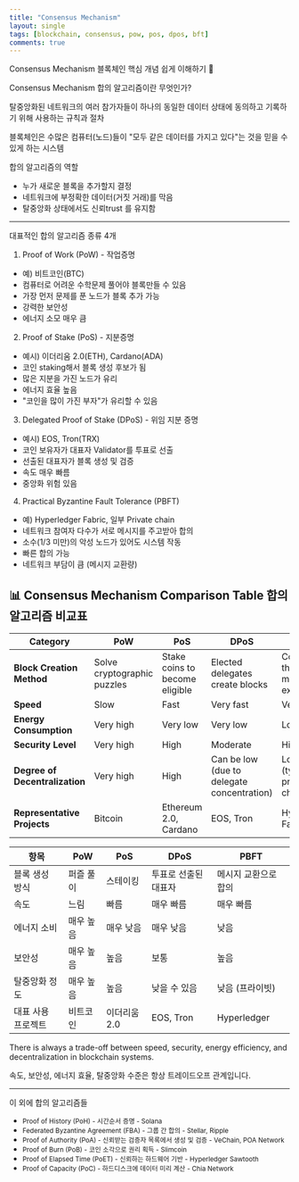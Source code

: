 ```yaml
---
title: "Consensus Mechanism"
layout: single
tags: [blockchain, consensus, pow, pos, dpos, bft]
comments: true
---
```


Consensus Mechanism 블록체인 핵심 개념 쉽게 이해하기 🔗

Consensus Mechanism 합의 알고리즘이란 무엇인가?

탈중앙화된 네트워크의 여러 참가자들이 하나의 동일한 데이터 상태에 동의하고 기록하기 위해 사용하는 규칙과 절차

블록체인은 수많은 컴퓨터(노드)들이 "모두 같은 데이터를 가지고 있다"는 것을 믿을 수 있게 하는 시스템

합의 알고리즘의 역할

- 누가 새로운 블록을 추가할지 결정
- 네트워크에 부정확한 데이터(거짓 거래)를 막음
- 탈중앙화 상태에서도 신뢰trust 를 유지함

---

대표적인 합의 알고리즘 종류 4개

1. Proof of Work (PoW) - 작업증명
  * 예) 비트코인(BTC)
  * 컴퓨터로 어려운 수학문제 풀어야 블록만들 수 있음
  * 가장 먼저 문제를 푼 노드가 블록 추가 가능
  * 강력한 보안성
  * 에너지 소모 매우 큼

2. Proof of Stake (PoS) - 지분증명
  * 예시) 이더리움 2.0(ETH), Cardano(ADA)
  * 코인 staking해서 블록 생성 후보가 됨
  * 많은 지분을 가진 노드가 유리
  * 에너지 효율 높음
  * "코인을 많이 가진 부자"가 유리할 수 있음

3. Delegated Proof of Stake (DPoS) - 위임 지분 증명
  * 예시) EOS, Tron(TRX)
  * 코인 보유자가 대표자 Validator를 투표로 선출
  * 선출된 대표자가 블록 생성 및 검증
  * 속도 매우 빠름
  * 중앙화 위험 있음

4. Practical Byzantine Fault Tolerance (PBFT)
  * 예) Hyperledger Fabric, 일부 Private chain
  * 네트워크 참여자 다수가 서로 메시지를 주고받아 합의
  * 소수(1/3 미만)의 악성 노드가 있어도 시스템 작동
  * 빠른 합의 가능
  * 네트워크 부담이 큼 (메시지 교환량)

## 📊 Consensus Mechanism Comparison Table 합의 알고리즘 비교표

| Category | PoW | PoS | DPoS | PBFT |
|----------|-----|-----|------|------|
| **Block Creation Method** | Solve cryptographic puzzles | Stake coins to become eligible | Elected delegates create blocks | Consensus through message exchanges |
| **Speed** | Slow | Fast | Very fast | Very fast |
| **Energy Consumption** | Very high | Very low | Very low | Low |
| **Security Level** | Very high | High | Moderate | High |
| **Degree of Decentralization** | Very high | High | Can be low (due to delegate concentration) | Low (typically private chains) |
| **Representative Projects** | Bitcoin | Ethereum 2.0, Cardano | EOS, Tron | Hyperledger Fabric |


| 항목 | PoW | PoS | DPoS | PBFT |
|------|-----|-----|------|------|
| 블록 생성 방식 | 퍼즐 풀이 | 스테이킹 | 투표로 선출된 대표자 | 메시지 교환으로 합의 |
| 속도 | 느림 | 빠름 | 매우 빠름 | 매우 빠름 |
| 에너지 소비 | 매우 높음 | 매우 낮음 | 매우 낮음 | 낮음 |
| 보안성 | 매우 높음 | 높음 | 보통 | 높음 |
| 탈중앙화 정도 | 매우 높음 | 높음 | 낮을 수 있음 | 낮음 (프라이빗) |
| 대표 사용 프로젝트 | 비트코인 | 이더리움 2.0 | EOS, Tron | Hyperledger |

There is always a trade-off between speed, security, energy efficiency, and decentralization in blockchain systems.

속도, 보안성, 에너지 효율, 탈중앙화 수준은 항상 트레이드오프 관계입니다.

---

이 외에 합의 알고리즘들

<ul>
  <li><small>Proof of History (PoH) - 시간순서 증명 - Solana</small></li>
  <li><small>Federated Byzantine Agreement (FBA) - 그룹 간 합의 - Stellar, Ripple</small></li>
  <li><small>Proof of Authority (PoA) - 신뢰받는 검증자 목록에서 생성 및 검증 - VeChain, POA Network</small></li>
  <li><small>Proof of Burn (PoB) - 코인 소각으로 권리 획득 - Slimcoin</small></li>
  <li><small>Proof of Elapsed Time (PoET) - 신뢰하는 하드웨어 기반 - Hyperledger Sawtooth</small></li>
  <li><small>Proof of Capacity (PoC) - 하드디스크에 데이터 미리 계산 - Chia Network</small></li>
</ul>
